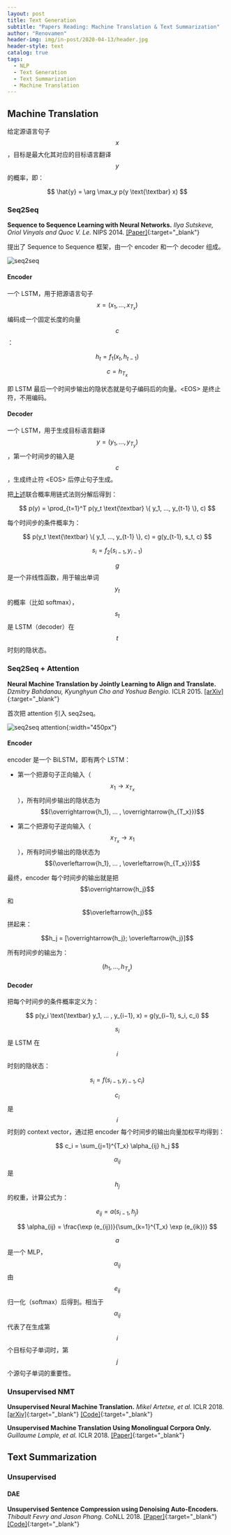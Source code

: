 ```yaml
---
layout: post
title: Text Generation
subtitle: "Papers Reading: Machine Translation & Text Summarization"
author: "Renovamen"
header-img: img/in-post/2020-04-13/header.jpg
header-style: text
catalog: true
tags:
  - NLP
  - Text Generation
  - Text Summarization
  - Machine Translation
---
```


## Machine Translation

给定源语言句子 $$x$$，目标是最大化其对应的目标语言翻译 $$y$$ 的概率，即：

$$
\hat{y} = \arg \max_y p(y \text{\textbar} x)
$$


### Seq2Seq 

**Sequence to Sequence Learning with Neural Networks.** *Ilya Sutskeve, Oriol Vinyals and Quoc V. Le.* NIPS 2014. [[Paper]](https://papers.nips.cc/paper/5346-sequence-to-sequence-learning-with-neural-networks.pdf){:target="_blank"}

提出了 Sequence to Sequence 框架，由一个 encoder 和一个 decoder 组成。

![seq2seq](/img/in-post/2020-04-13/seq2seq.png)


#### Encoder

一个 LSTM，用于把源语言句子 $$x = (x_1, ... , x_{T_x})$$ 编码成一个固定长度的向量 $$c$$：

$$
h_t = f_1 (x_t, h_{t−1}) 
$$

$$
c = h_{T_x}
$$

即 LSTM 最后一个时间步输出的隐状态就是句子编码后的向量。\<EOS\> 是终止符，不用编码。


#### Decoder

一个 LSTM，用于生成目标语言翻译 $$y = (y_1, ... , y_{T_y})$$，第一个时间步的输入是 $$c$$，生成终止符 \<EOS\> 后停止句子生成。

把[上述](#machine-translation)联合概率用链式法则分解后得到：

$$
p(y) = \prod_{t=1}^T p(y_t \text{\textbar} \{ y_1, ..., y_{t-1} \}, c)
$$

每个时间步的条件概率为：

$$
p(y_t \text{\textbar} \{ y_1, ..., y_{t-1} \}, c) = g(y_{t-1}, s_t, c)
$$

$$
s_i = f_2 (s_{i−1}, y_{i−1})
$$

$$g$$ 是一个非线性函数，用于输出单词 $$y_t$$ 的概率（比如 softmax），$$s_t$$ 是 LSTM（decoder）在 $$t$$ 时刻的隐状态。


### Seq2Seq + Attention

**Neural Machine Translation by Jointly Learning to Align and Translate.** *Dzmitry Bahdanau, Kyunghyun Cho and Yoshua Bengio.* ICLR 2015. [[arXiv]](https://arxiv.org/pdf/1409.0473.pdf){:target="_blank"}

首次把 attention 引入 seq2seq。

![seq2seq attention](/img/in-post/2020-04-13/seq2seq-attention.png){:width="450px"}


#### Encoder

encoder 是一个 BiLSTM，即有两个 LSTM：

- 第一个把源句子正向输入（$$x_1 \rightarrow x_{T_x}$$），所有时间步输出的隐状态为 $$(\overrightarrow{h_1}, ... , \overrightarrow{h_{T_x}})$$

- 第二个把源句子逆向输入（$$x_{T_x} \rightarrow x_1$$），所有时间步输出的隐状态为 $$(\overleftarrow{h_1}, ... , \overleftarrow{h_{T_x}})$$

最终，encoder 每个时间步的输出就是把 $$\overrightarrow{h_j}$$ 和 $$\overleftarrow{h_j}$$ 拼起来：

$$h_j = [\overrightarrow{h_j}; \overleftarrow{h_j}]$$

所有时间步的输出为：

$$
(h_1, ..., h_{T_x})
$$


#### Decoder

把每个时间步的条件概率定义为：

$$
p(y_i \text{\textbar} y_1, ... , y_{i−1}, x) = g(y_{i−1}, s_i, c_i)
$$

$$s_i$$ 是 LSTM 在 $$i$$ 时刻的隐状态：

$$
s_i = f(s_{i−1}, y_{i−1}, c_i)
$$

$$c_i$$ 是 $$i$$ 时刻的 context vector，通过把 encoder 每个时间步的输出向量加权平均得到：

$$
c_i = \sum_{j=1}^{T_x} \alpha_{ij} h_j
$$

$$\alpha_{ij}$$ 是 $$h_j$$ 的权重，计算公式为：

$$
e_{ij} = a(s_{i−1}, h_j)
$$

$$
\alpha_{ij} = \frac{\exp (e_{ij})}{\sum_{k=1}^{T_x} \exp (e_{ik})}
$$

$$a$$ 是一个 MLP，$$\alpha_{ij}$$ 由 $$e_{ij}$$ 归一化（softmax）后得到。相当于 $$\alpha_{ij}$$ 代表了在生成第 $$i$$ 个目标句子单词时，第 $$j$$ 个源句子单词的重要性。


### Unsupervised NMT

**Unsupervised Neural Machine Translation.** *Mikel Artetxe, et al.* ICLR 2018. [[arXiv]](https://arxiv.org/pdf/1710.11041.pdf){:target="_blank"} [[Code]](https://github.com/artetxem/undreamt){:target="_blank"}

**Unsupervised Machine Translation Using Monolingual Corpora Only.** *Guillaume Lample, et al.* ICLR 2018. [[Paper]](https://research.fb.com/wp-content/uploads/2018/03/unsupervised-machine-translation-using-monolingual-corpora-only.pdf){:target="_blank"}



## Text Summarization

### Unsupervised

#### DAE

**Unsupervised Sentence Compression using Denoising Auto-Encoders.** *Thibault Fevry and Jason Phang.* CoNLL 2018. [[Paper]](https://www.aclweb.org/anthology/K18-1040.pdf){:target="_blank"} [[Code]](https://github.com/zphang/usc_dae){:target="_blank"}